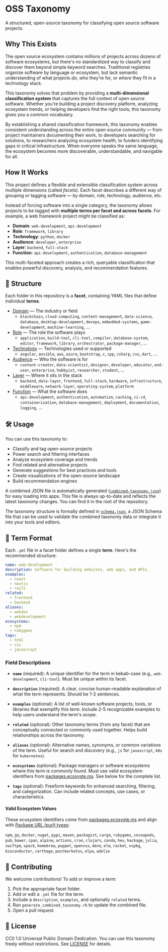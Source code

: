 # OSS Taxonomy

A structured, open-source taxonomy for classifying open source software projects.

## Why This Exists

The open source ecosystem contains millions of projects across dozens of software ecosystems, but there's no standardized way to classify and discover them beyond simple keyword searches. Traditional registries organize software by language or ecosystem, but lack semantic understanding of what projects *do*, *who* they're for, or *where* they fit in a technology stack.

This taxonomy solves that problem by providing a **multi-dimensional classification system** that captures the full context of open source software. Whether you're building a project discovery platform, analyzing ecosystem trends, or helping developers find the right tools, this taxonomy gives you a common vocabulary.

By establishing a shared classification framework, this taxonomy enables consistent understanding across the entire open source community — from project maintainers documenting their work, to developers searching for solutions, to researchers analyzing ecosystem health, to funders identifying gaps in critical infrastructure. When everyone speaks the same language, the ecosystem becomes more discoverable, understandable, and navigable for all.

## How It Works

This project defines a flexible and extensible classification system across multiple dimensions (called *facets*). Each facet describes a different way of grouping or tagging software — by domain, role, technology, audience, etc.

Instead of forcing software into a single category, the taxonomy allows projects to be tagged with **multiple terms per facet and across facets**. For example, a web framework project might be classified as:

- **Domain**: `web-development`, `api-development`
- **Role**: `framework`, `library`
- **Technology**: `python`, `docker`
- **Audience**: `developer`, `enterprise`
- **Layer**: `backend`, `full-stack`
- **Function**: `api-development`, `authentication`, `database-management`

This multi-faceted approach creates a rich, queryable classification that enables powerful discovery, analysis, and recommendation features.

## 📂 Structure

Each folder in this repository is a **facet**, containing YAML files that define individual **terms**.

- [Domain](oss-taxonomy/domain/) — The industry or field
  - `blockchain`, `cloud-computing`, `content-management`, `data-science`, `database`, `desktop-development`, `devops`, `embedded-systems`, `game-development`, `machine-learning`, ...
- [Role](oss-taxonomy/role/) — The role the software plays
  - `application`, `build-tool`, `cli-tool`, `compiler`, `database-system`, `editor`, `framework`, `library`, `orchestrator`, `package-manager`, ...
- [Technology](oss-taxonomy/technology/) — Technologies used or supported
  - `angular`, `ansible`, `aws`, `azure`, `bootstrap`, `c`, `cpp`, `csharp`, `css`, `dart`, ...
- [Audience](oss-taxonomy/audience/) — Who the software is for
  - `content-creator`, `data-scientist`, `designer`, `developer`, `educator`, `end-user`, `enterprise`, `hobbyist`, `researcher`, `student`, ...
- [Layer](oss-taxonomy/layer/) — Where it sits in the stack
  - `backend`, `data-layer`, `frontend`, `full-stack`, `hardware`, `infrastructure`, `middleware`, `network-layer`, `operating-system`, `platform`
- [Function](oss-taxonomy/function/) — What the software does
  - `api-development`, `authentication`, `automation`, `caching`, `ci-cd`, `containerization`, `database-management`, `deployment`, `documentation`, `logging`, ...

## 🛠 Usage

You can use this taxonomy to:

- Classify and tag open-source projects
- Power search and filtering interfaces
- Analyze ecosystem coverage and trends
- Find related and alternative projects
- Generate suggestions for best practices and tools
- Create visualizations of the open-source landscape
- Build recommendation engines

A combined JSON file is automatically generated ([`combined-taxonomy.json`](./combined-taxonomy.json)) for easy loading into apps. This file is always up-to-date and reflects the latest taxonomy changes. You can find it in the root of the repository.

The taxonomy structure is formally defined in [`schema.json`](./schema.json), a JSON Schema file that can be used to validate the combined taxonomy data or integrate it into your tools and editors.

## 📘 Term Format

Each `.yml` file in a facet folder defines a single **term**. Here's the recommended structure:

```yaml
name: web-development
description: Software for building websites, web apps, and APIs.
examples:
  - react
  - nextjs
  - rails
related:
  - frontend
  - backend
aliases:
  - webdev
  - webdevelopment
ecosystems:
  - npm
  - rubygems
tags:
  - html
  - css
  - javascript
```

### Field Descriptions

- **`name`** (required): A unique identifier for the term in kebab-case (e.g., `web-development`, `cli-tool`). Must be unique within its facet.

- **`description`** (required): A clear, concise human-readable explanation of what the term represents. Should be 1-2 sentences.

- **`examples`** (optional): A list of well-known software projects, tools, or libraries that exemplify this term. Include 2-5 recognizable examples to help users understand the term's scope.

- **`related`** (optional): Other taxonomy terms (from any facet) that are conceptually connected or commonly used together. Helps build relationships across the taxonomy.

- **`aliases`** (optional): Alternative names, synonyms, or common variations of the term. Useful for search and discovery (e.g., `js` for `javascript`, `k8s` for `kubernetes`).

- **`ecosystems`** (optional): Package managers or software ecosystems where this term is commonly found. Must use valid ecosystem identifiers from [packages.ecosyste.ms](https://packages.ecosyste.ms/). See below for the complete list.

- **`tags`** (optional): Freeform keywords for enhanced searching, filtering, and categorization. Can include related concepts, use cases, or characteristics.

#### Valid Ecosystem Values

These ecosystem identifiers come from [packages.ecosyste.ms](https://packages.ecosyste.ms/) and align with [Package URL (purl) types](https://github.com/package-url/purl-spec):

`npm`, `go`, `docker`, `nuget`, `pypi`, `maven`, `packagist`, `cargo`, `rubygems`, `cocoapods`, `pub`, `bower`, `cpan`, `alpine`, `actions`, `cran`, `clojars`, `conda`, `hex`, `hackage`, `julia`, `swiftpm`, `spack`, `homebrew`, `puppet`, `openvsx`, `deno`, `elm`, `racket`, `vcpkg`, `bioconductor`, `carthage`, `postmarketos`, `elpa`, `adelie`

## 🤝 Contributing

We welcome contributions! To add or improve a term:

1. Pick the appropriate facet folder.
2. Add or edit a `.yml` file for the term.
3. Include a `description`, `examples`, and optionally `related` terms.
4. Run `generate_combined_taxonomy.rb` to update the combined file.
5. Open a pull request.

## 📄 License

CC0 1.0 Universal
Public Domain Dedication. You can use this taxonomy freely without restrictions.
See [LICENSE](LICENSE) for details.
